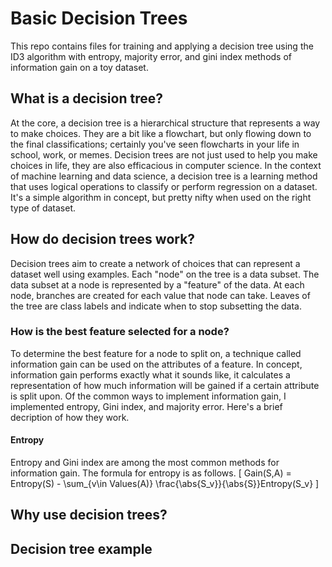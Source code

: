 # Basic Decision Trees
This repo contains files for training and applying a decision tree using the ID3 algorithm with entropy, majority error, and gini index methods of information gain on a toy dataset.

## What is a decision tree?
At the core, a decision tree is a hierarchical structure that represents a way to make choices. They are a bit like a flowchart, but only flowing down to the final classifications; certainly you've seen flowcharts in your life in school, work, or memes. Decision trees are not just used to help you make choices in life, they are also efficacious in computer science. In the context of machine learning and data science, a decision tree is a learning method that uses logical operations to classify or perform regression on a dataset. It's a simple algorithm in concept, but pretty nifty when used on the right type of dataset.

## How do decision trees work?
Decision trees aim to create a network of choices that can represent a dataset well using examples. Each "node" on the tree is a data subset. The data subset at a node is represented by a "feature" of the data. At each node, branches are created for each value that node can take. Leaves of the tree are class labels and indicate when to stop subsetting the data.

### How is the best feature selected for a node?
To determine the best feature for a node to split on, a technique called information gain can be used on the attributes of a feature. In concept, information gain performs exactly what it sounds like, it calculates a representation of how much information will be gained if a certain attribute is split upon. Of the common ways to implement information gain, I implemented entropy, Gini index, and majority error. Here's a brief decription of how they work.

#### Entropy
Entropy and Gini index are among the most common methods for information gain. The formula for entropy is as follows.
\[ Gain(S,A) = Entropy(S) - \sum_{v\in Values(A)} \frac{\abs{S_v}}{\abs{S}}Entropy(S_v} \]

## Why use decision trees?

## Decision tree example 
